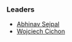 ### Leaders

* [Abhinav Sejpal](mailto:abhinav.sejpal@owasp.org)
* [Wojciech Cichon](mailto:wojciech.cichon@owasp.org)
